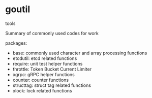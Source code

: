 # goutil
tools

Summary of commonly used codes for work


packages:
  * base: commonly used character and array processing functions
  * etcdutil: etcd related functions
  * require: unit test helper functions
  * throttle: Token Bucket Current Limiter
  * xgrpc: gRPC helper functions
  * counter: counter functions
  * structtag: struct tag related functions
  * xlock: lock related functions
